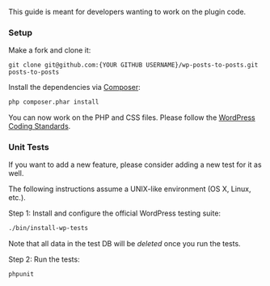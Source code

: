 This guide is meant for developers wanting to work on the plugin code.

### Setup

Make a fork and clone it:

```
git clone git@github.com:{YOUR GITHUB USERNAME}/wp-posts-to-posts.git posts-to-posts
```

Install the dependencies via [Composer](https://getcomposer.org):

```bash
php composer.phar install
```

You can now work on the PHP and CSS files. Please follow the [WordPress Coding Standards](http://make.wordpress.org/core/handbook/coding-standards/).

### Unit Tests

If you want to add a new feature, please consider adding a new test for it as well.

The following instructions assume a UNIX-like environment (OS X, Linux, etc.).

Step 1: Install and configure the official WordPress testing suite:

```bash
./bin/install-wp-tests
```

Note that all data in the test DB will be _deleted_ once you run the tests.

Step 2: Run the tests:

```bash
phpunit
```
